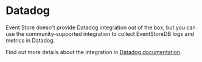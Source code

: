 # Datadog

Event Store doesn't provide Datadog integration out of the box, but you can use the community-supported integration to collect EventStoreDB logs and metrics in Datadog.

Find out more details about the integration in [Datadog documentation](https://docs.datadoghq.com/integrations/eventstore/).
